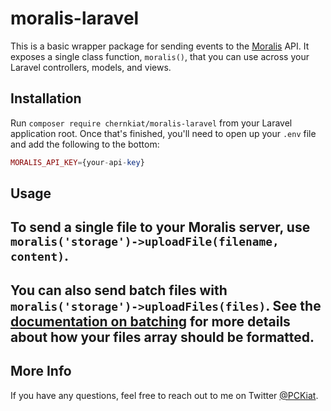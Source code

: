 # moralis-laravel

This is a basic wrapper package for sending events to the [Moralis](https://moralis.io) API. It exposes a single class function, `moralis()`, that you can use across your Laravel controllers, models, and views.

## Installation

Run `composer require chernkiat/moralis-laravel` from your Laravel application root. Once that's finished, you'll need to open up your `.env` file and add the following to the bottom:

```php
MORALIS_API_KEY={your-api-key}
```

## Usage

## To send a single file to your Moralis server, use `moralis('storage')->uploadFile(filename, content)`.

## You can also send batch files with `moralis('storage')->uploadFiles(files)`. See the [documentation on batching](https://docs.moralis.io/moralis-dapp/web3-sdk/ipfs-storage-new) for more details about how your files array should be formatted.

## More Info

If you have any questions, feel free to reach out to me on Twitter [@PCKiat](https://twitter.com/PCKiat).
